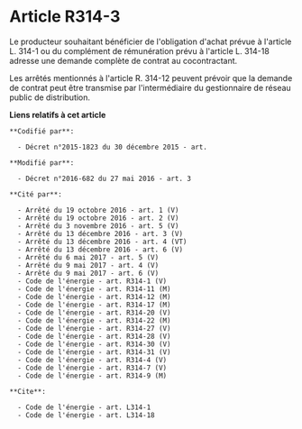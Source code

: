 # Article R314-3

Le producteur souhaitant bénéficier de l'obligation d'achat prévue à l'article L. 314-1 ou du complément de rémunération
prévu à l'article L. 314-18 adresse une demande complète de contrat au cocontractant. 

Les arrêtés mentionnés à l'article R. 314-12 peuvent prévoir que la demande de contrat peut être transmise par
l'intermédiaire du gestionnaire de réseau public de distribution.

**Liens relatifs à cet article**

	**Codifié par**:

	  - Décret n°2015-1823 du 30 décembre 2015 - art.

	**Modifié par**:

	  - Décret n°2016-682 du 27 mai 2016 - art. 3

	**Cité par**:

	  - Arrêté du 19 octobre 2016 - art. 1 (V)
	  - Arrêté du 19 octobre 2016 - art. 2 (V)
	  - Arrêté du 3 novembre 2016 - art. 5 (V)
	  - Arrêté du 13 décembre 2016 - art. 3 (V)
	  - Arrêté du 13 décembre 2016 - art. 4 (VT)
	  - Arrêté du 13 décembre 2016 - art. 6 (V)
	  - Arrêté du 6 mai 2017 - art. 5 (V)
	  - Arrêté du 9 mai 2017 - art. 4 (V)
	  - Arrêté du 9 mai 2017 - art. 6 (V)
	  - Code de l'énergie - art. R314-1 (V)
	  - Code de l'énergie - art. R314-11 (M)
	  - Code de l'énergie - art. R314-12 (M)
	  - Code de l'énergie - art. R314-17 (M)
	  - Code de l'énergie - art. R314-20 (V)
	  - Code de l'énergie - art. R314-22 (M)
	  - Code de l'énergie - art. R314-27 (V)
	  - Code de l'énergie - art. R314-28 (V)
	  - Code de l'énergie - art. R314-30 (V)
	  - Code de l'énergie - art. R314-31 (V)
	  - Code de l'énergie - art. R314-4 (V)
	  - Code de l'énergie - art. R314-7 (V)
	  - Code de l'énergie - art. R314-9 (M)

	**Cite**:

	  - Code de l'énergie - art. L314-1
	  - Code de l'énergie - art. L314-18
